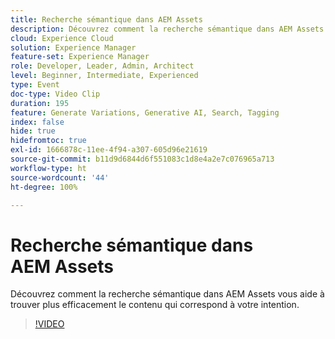 ```yaml
---
title: Recherche sémantique dans AEM Assets
description: Découvrez comment la recherche sémantique dans AEM Assets vous aide à trouver plus efficacement le contenu qui correspond à votre intention.
cloud: Experience Cloud
solution: Experience Manager
feature-set: Experience Manager
role: Developer, Leader, Admin, Architect
level: Beginner, Intermediate, Experienced
type: Event
doc-type: Video Clip
duration: 195
feature: Generate Variations, Generative AI, Search, Tagging
index: false
hide: true
hidefromtoc: true
exl-id: 1666878c-11ee-4f94-a307-605d96e21619
source-git-commit: b11d9d6844d6f551083c1d8e4a2e7c076965a713
workflow-type: ht
source-wordcount: '44'
ht-degree: 100%

---
```


# Recherche sémantique dans AEM Assets

Découvrez comment la recherche sémantique dans AEM Assets vous aide à trouver plus efficacement le contenu qui correspond à votre intention.

>[!VIDEO](https://video.tv.adobe.com/v/3459226/?learn=on&enablevpops)
